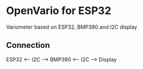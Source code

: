 # OpenVario for ESP32
Variometer based on ESP32, BMP390 and I2C display

## Connection
ESP32 <-- I2C --> BMP390 <-- I2C --> Display
